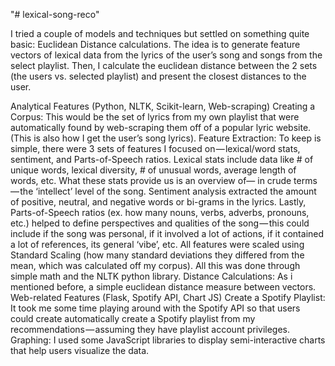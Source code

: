 "# lexical-song-reco" 

I tried a couple of models and techniques but settled on something quite basic: Euclidean Distance calculations. The idea is to generate feature vectors of lexical data from the lyrics of the user’s song and songs from the select playlist. Then, I calculate the euclidean distance between the 2 sets (the users vs. selected playlist) and present the closest distances to the user.

Analytical Features (Python, NLTK, Scikit-learn, Web-scraping)
Creating a Corpus: This would be the set of lyrics from my own playlist that were automatically found by web-scraping them off of a popular lyric website. (This is also how I get the user’s song lyrics).
Feature Extraction: To keep is simple, there were 3 sets of features I focused on — lexical/word stats, sentiment, and Parts-of-Speech ratios. Lexical stats include data like # of unique words, lexical diversity, # of unusual words, average length of words, etc. What these stats provide us is an overview of— in crude terms — the ‘intellect’ level of the song. Sentiment analysis extracted the amount of positive, neutral, and negative words or bi-grams in the lyrics. Lastly, Parts-of-Speech ratios (ex. how many nouns, verbs, adverbs, pronouns, etc.) helped to define perspectives and qualities of the song — this could include if the song was personal, if it involved a lot of actions, if it contained a lot of references, its general ‘vibe’, etc. All features were scaled using Standard Scaling (how many standard deviations they differed from the mean, which was calculated off my corpus). All this was done through simple math and the NLTK python library.
Distance Calculations: As i mentioned before, a simple euclidean distance measure between vectors.
Web-related Features (Flask, Spotify API, Chart JS)
Create a Spotify Playlist: It took me some time playing around with the Spotify API so that users could create automatically create a Spotify playlist from my recommendations — assuming they have playlist account privileges.
Graphing: I used some JavaScript libraries to display semi-interactive charts that help users visualize the data.
